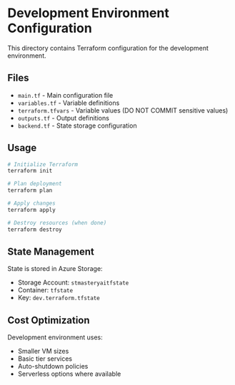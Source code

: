 # Development Environment Configuration

This directory contains Terraform configuration for the development environment.

## Files

- `main.tf` - Main configuration file
- `variables.tf` - Variable definitions
- `terraform.tfvars` - Variable values (DO NOT COMMIT sensitive values)
- `outputs.tf` - Output definitions
- `backend.tf` - State storage configuration

## Usage

```bash
# Initialize Terraform
terraform init

# Plan deployment
terraform plan

# Apply changes
terraform apply

# Destroy resources (when done)
terraform destroy
```

## State Management

State is stored in Azure Storage:
- Storage Account: `stmasteryaitfstate`
- Container: `tfstate`
- Key: `dev.terraform.tfstate`

## Cost Optimization

Development environment uses:
- Smaller VM sizes
- Basic tier services
- Auto-shutdown policies
- Serverless options where available
